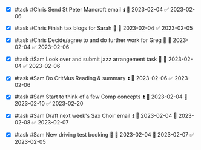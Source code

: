 - [x] #task #Chris Send St Peter Mancroft email ⏫ 📅 2023-02-04 ✅ 2023-02-06
- [x] #task #Chris Finish tax blogs for Sarah 🔼 📅 2023-02-04 ✅ 2023-02-05
- [x] #task #Chris Decide/agree to and do further work for Greg 🔼 📅 2023-02-04 ✅ 2023-02-06
- [x] #task #Sam Look over and submit jazz arrangement task 🔼 📅 2023-02-04 ✅ 2023-02-06
- [x] #task #Sam Do CritMus Reading & summary ⏫ 📅 2023-02-06 ✅ 2023-02-06
- [x] #task #Sam Start to think of a few Comp concepts ⏫ 🛫 2023-02-04 📅 2023-02-10 ✅ 2023-02-20
- [x] #task #Sam Draft next week's Sax Choir email ⏫ 🛫 2023-02-04 📅 2023-02-08 ✅ 2023-02-07
- [x] #task #Sam New driving test booking 🔼 🛫 2023-02-04 📅 2023-02-07 ✅ 2023-02-05

